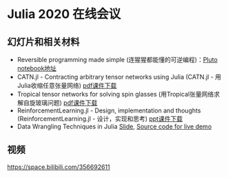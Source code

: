 # Julia 2020 在线会议
## 幻灯片和相关材料
* Reversible programming made simple (连猩猩都能懂的可逆编程)：[Pluto notebook地址](https://github.com/JuliaReverse/NiLangTutorial)
* CATN.jl - Contracting arbitrary tensor networks using Julia (CATN.jl - 用Julia收缩任意张量网络) [pdf课件下载](https://raw.githubusercontent.com/JuliaCN/MeetUpMaterials/master/Online2020/catn.jl.pdf)
* Tropical tensor networks for solving spin glasses (用Tropical张量网络求解自旋玻璃问题) [pdf课件下载](https://raw.githubusercontent.com/JuliaCN/MeetUpMaterials/master/Online2020/Tropical-JuliaCN.pdf)
* ReinforcementLearning.jl - Design, implementation and thoughts (ReinforcementLearning.jl - 设计，实现和思考) [ppt课件下载](https://raw.githubusercontent.com/JuliaCN/MeetUpMaterials/master/Online2020/ReinforcementLearning.jl.pptx)
* Data Wrangling Techniques in Julia [Slide](https://docs.google.com/presentation/d/e/2PACX-1vRWgoWOJ8UaVImkY4YSJLX43MiR4ysl_39diR3x-2TnRF0-gMQZS2HFmk9kNAg35QuF0ZjzheYuxwEw/pub?start=false&loop=false&delayms=3000&slide=id.g91d9fb9dd3_0_3), [Source code for live demo](https://github.com/tk3369/data-wrangling-techniques-in-juia)

## 视频
https://space.bilibili.com/356692611
